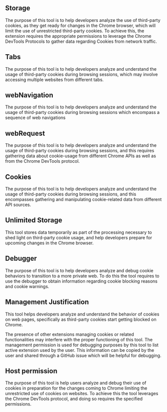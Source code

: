 ## Storage

The purpose of this tool is to help developers analyze the use of third-party cookies, as they get ready for changes in the Chrome browser, which will limit the use of unrestricted third-party cookies. To achieve this, the extension requires the appropriate permissions to leverage the Chrome DevTools Protocols to gather data regarding Cookies from network traffic.

## Tabs

The purpose of this tool is to help developers analyze and understand the usage of third-party cookies during browsing sessions, which may involve accessing multiple websites from different tabs.

## webNavigation

The purpose of this tool is to help developers analyze and understand the usage of third-party cookies during browsing sessions which encompass a sequence of web navigations

## webRequest

The purpose of this tool is to help developers analyze and understand the usage of third-party cookies during browsing sessions, and this requires gathering data about cookie-usage from different Chrome APIs as well as from the Chrome DevTools protocol.

## Cookies

The purpose of this tool is to help developers analyze and understand the usage of third-party cookies during browsing sessions, and this encompasses gathering and manipulating cookie-related data from different API sources.

## Unlimited Storage

This tool stores data temporarily as part of the processing necessary to shed light on third-party cookie usage, and help developers prepare for upcoming changes in the Chrome browser.

## Debugger

The purpose of this tool is to help developers analyze and debug cookie behaviors to transition to a more private web. To do this the tool requires to use the debugger to obtain information regarding cookie blocking reasons and cookie warnings.

## Management Justification

This tool helps developers analyze and understand the behavior of cookies on web pages, specifically as third-party cookies start getting blocked on Chrome.

The presence of other extensions managing cookies or related functionalities may interfere with the proper functioning of this tool. The management permission is used for debugging purposes by this tool to list active extension used by the user. This information can be copied by the user and shared through a GitHub issue which will be helpful for debugging.

## Host permission

The purpose of this tool is help users analyze and debug their use of cookies in preparation for the changes coming to Chrome limiting the unrestricted use of cookies on websites. To achieve this the tool leverages the Chrome DevTools protocol, and doing so requires the specified permissions.
